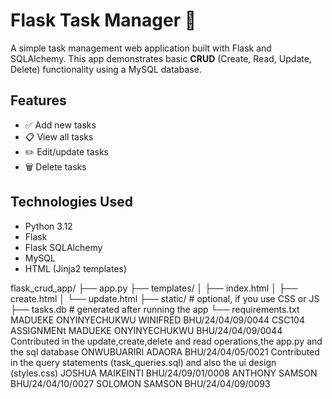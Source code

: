 # Flask Task Manager 📝

A simple task management web application built with Flask and SQLAlchemy. This app demonstrates basic **CRUD** (Create, Read, Update, Delete) functionality using a MySQL database.

## Features

- ✅ Add new tasks
- 📋 View all tasks
- ✏️ Edit/update tasks
- 🗑️ Delete tasks

## Technologies Used

- Python 3.12
- Flask
- Flask SQLAlchemy
- MySQL
- HTML (Jinja2 templates)

flask_crud_app/
├── app.py
├── templates/
│   ├── index.html
│   ├── create.html
│   └── update.html
├── static/   # optional, if you use CSS or JS
├── tasks.db  # generated after running the app
└── requirements.txt
MADUEKE ONYINYECHUKWU WINIFRED
BHU/24/04/09/0044
CSC104 ASSIGNMENt
MADUEKE ONYINYECHUKWU BHU/24/04/09/0044 Contributed in the update,create,delete and read operations,the app.py and the sql database
ONWUBUARIRI ADAORA BHU/24/04/05/0021 Contributed in the query statements (task_queries.sql) and also the ui design (styles.css) 
JOSHUA MAIKEINTI BHU/24/09/01/0008
ANTHONY SAMSON BHU/24/04/10/0027
SOLOMON SAMSON BHU/24/04/09/0093

